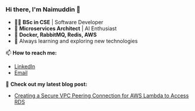 ### Hi there, I'm Naimuddin 👋

- 🧑‍🎓 **BSc in CSE** | Software Developer
- 🔧 **Microservices Architect** | AI Enthusiast
- 🐳 **Docker, RabbitMQ, Redis, AWS**
- 🌱 Always learning and exploring new technologies

📫 **How to reach me:**
- [LinkedIn](https://www.linkedin.com/in/naimuddin374/)
- [Email](mailto:your.email@example.com)

📝 **Check out my latest blog post:**
- [Creating a Secure VPC Peering Connection for AWS Lambda to Access RDS](https://naimuddin.hashnode.dev/creating-a-secure-vpc-peering-connection-for-aws-lambda-to-access-rds)
